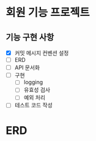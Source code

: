 # 회원 기능 프로젝트

## 기능 구현 사항

- [x] 커밋 메시지 컨벤션 설정
- [ ] ERD
- [ ] API 문서화
- [ ] 구현
    - [ ] logging
    - [ ] 유효성 검사
    - [ ] 예외 처리
- [ ] 테스트 코드 작성

# ERD 